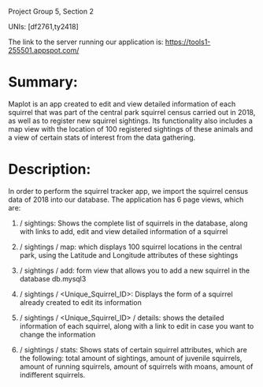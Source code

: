 Project Group 5, Section 2

UNIs: [df2761,ty2418]

The link to the server running our application is:
https://tools1-255501.appspot.com/


# Summary:
Maplot is an app created to edit and view detailed information of each squirrel that was part of the central park squirrel census carried out in 2018, as well as to register new squirrel sightings. Its functionality also includes a map view with the location of 100 registered sightings of these animals and a view of certain stats of interest from the data gathering.

# Description:
In order to perform the squirrel tracker app, we import the squirrel census data of 2018 into our database. The application has 6 page views, which are:

1) / sightings: Shows the complete list of squirrels in the database, along with links to add, edit and view detailed information of a squirrel

2) / sightings / map: which displays 100 squirrel locations in the central park, using the Latitude and Longitude attributes of these sightings

3) / sightings / add: form view that allows you to add a new squirrel in the database db.mysql3
 
4) / sightings / <Unique_Squirrel_ID>: Displays the form of a squirrel already created to edit its information

5) / sightings / <Unique_Squirrel_ID> / details: shows the detailed information of each squirrel, along with a link to edit in case you want to change the information

6) / sightings / stats: Shows stats of certain squirrel attributes, which are the following: total amount of sightings, amount of juvenile squirrels, amount of running squirrels, amount of squirrels with moans, amount of indifferent squirrels.

